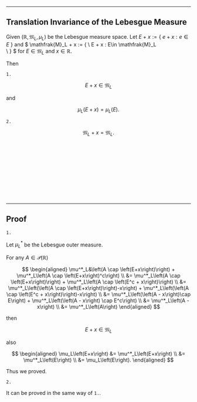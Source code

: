 
---
Translation Invariance of the Lebesgue Measure
---

Given $\left(\mathbb{R}, \mathfrak{M}_L, \mu_L\right)$ be the Lebesgue measure space. Let $E + x:= \{ \ 
    e + x : e \in E
\ \}$ and $
\mathfrak{M}_L + x
:= \{ \ 
    E + x : E\in \mathfrak{M}_L    
\ \}
$ for $E \in \mathfrak{M}_L$ and $x \in \mathbb{R}$.

Then

`1.`

$$
E + x \in \mathfrak{M}_L
$$

and

$$
\mu_L\left(E+x\right)
= \mu_L\left(E\right).
$$

<!-- for $E \in \mathfrak{M}_L$, $x\in\mathbb{R}$. -->


`2.`

$$
\mathfrak{M}_L + x
= \mathfrak{M}_L.
$$

<br/>
<br/>
<br/>
<br/>
<br/>
<br/>
<br/>
<br/>
<br/>

---
Proof
---

`1.`

Let $\mu^*_L$ be the Lebesgue outer measure.

For any $A\in\mathcal{\mathcal{P}}\left(\mathbb{R}\right)$

$$
\begin{aligned}
\mu^*_L&\left(A \cap \left(E+x\right)\right)
+
\mu^*_L\left(A \cap \left(E+x\right)^c\right) \\
&=
\mu^*_L\left(A \cap \left(E+x\right)\right)
+
\mu^*_L\left(A \cap \left(E^c + x\right)\right) \\
&=
\mu^*_L\left(\left(A \cap \left(E+x\right)\right)-x\right)
+
\mu^*_L\left(\left(A \cap \left(E^c + x\right)\right)-x\right) \\
&=
\mu^*_L\left(\left(A - x\right)\cap E\right)
+
\mu^*_L\left(\left(A - x\right) \cap E^c\right) \\
&=
\mu^*_L\left(A - x\right) \\
&=
\mu^*_L\left(A\right)
\end{aligned}
$$

then

$$
E + x \in \mathfrak{M}_L
$$

also

$$
\begin{aligned}
\mu_L\left(E+x\right)
&=
\mu^*_L\left(E+x\right) \\
&=
\mu^*_L\left(E\right) \\
&=
\mu_L\left(E\right).
\end{aligned}
$$

Thus we proved.

`2.`

It can be proved in the same way of `1.`.

